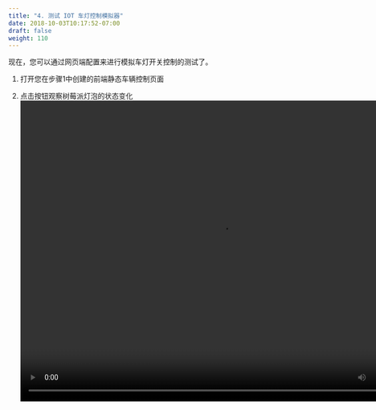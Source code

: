 ```yaml
---
title: "4. 测试 IOT 车灯控制模拟器"
date: 2018-10-03T10:17:52-07:00
draft: false
weight: 110
---
```

现在，您可以通过网页端配置来进行模拟车灯开关控制的测试了。

1.	打开您在步骤1中创建的前端静态车辆控制页面

2.	点击按钮观察树莓派灯泡的状态变化
<video src="/images/png1/demo.mp4" width="800px" height="600px" controls="controls"></video>

